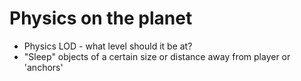 # Physics on the planet

- Physics LOD - what level should it be at?
- "Sleep" objects of a certain size or distance away from player or 'anchors'
